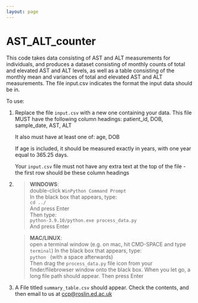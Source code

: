```yaml
---
layout: page
---
```


# AST_ALT_counter

This code takes data consisting of AST and ALT measurements for individuals, and produces a dataset consisting of monthly counts of total and elevated AST and ALT levels, as well as a table consisting of the monthly mean and variances of total and elevated AST and ALT measurements. The file input.csv indicates the format the input data should be in.

To use: 

1. Replace the file `input.csv` with a new one containing your data. This file MUST have the following column headings: 
patient_id, DOB, sample_date, AST, ALT

	It also must have at least one of: age, DOB

	If age is included, it should be measured exactly in years, with one year equal to 365.25 days.

	Your `input.csv` file must not have any extra text at the top of the file - the first row should be these column headings

2. 
	> **WINDOWS**:  
	>	double-click `WinPython Command Prompt`  
	>	In the black box that appears, type:  
	>	`cd ../`  
	>	And press Enter  
	>	Then type:  
	>	`python-3.9.10/python.exe process_data.py`  
	>	And press Enter  

 
	> **MAC/LINUX**:  
	>	open a terminal window (e.g. on mac, hit CMD-SPACE and type `terminal`)
	>	In the black box that appears, type:  
	>	`python ` (with a space afterwards)  
	>	Then drag the `process_data.py` file icon from your finder/filebrowser window onto the black box. When you let go, a long file path should appear. 
	>	Then press Enter  

3. A File titled `summary_table.csv` should appear. Check the contents, and then email to us at [ccp@roslin.ed.ac.uk](mailto:ccp@roslin.ed.ac.uk)






